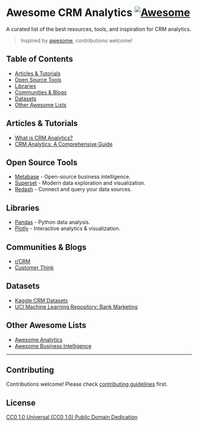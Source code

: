 # Awesome CRM Analytics [![Awesome](https://awesome.re/badge.svg)](https://awesome.re)

A curated list of the best resources, tools, and inspiration for CRM analytics.

> Inspired by [awesome](https://github.com/sindresorhus/awesome), contributions welcome!

## Table of Contents
- [Articles & Tutorials](#articles--tutorials)
- [Open Source Tools](#open-source-tools)
- [Libraries](#libraries)
- [Communities & Blogs](#communities--blogs)
- [Datasets](#datasets)
- [Other Awesome Lists](#other-awesome-lists)

## Articles & Tutorials
- [What is CRM Analytics?](https://www.salesforce.com/products/crm-analytics/overview/)
- [CRM Analytics: A Comprehensive Guide](https://www.datapine.com/blog/crm-analytics/)

## Open Source Tools
- [Metabase](https://www.metabase.com/) - Open-source business intelligence.
- [Superset](https://superset.apache.org/) - Modern data exploration and visualization.
- [Redash](https://redash.io/) - Connect and query your data sources.

## Libraries
- [Pandas](https://pandas.pydata.org/) - Python data analysis.
- [Plotly](https://plotly.com/python/) - Interactive analytics & visualization.

## Communities & Blogs
- [r/CRM](https://www.reddit.com/r/CRM/)
- [Customer Think](https://customerthink.com/)

## Datasets
- [Kaggle CRM Datasets](https://www.kaggle.com/search?q=crm+datasets)
- [UCI Machine Learning Repository: Bank Marketing](https://archive.ics.uci.edu/ml/datasets/Bank+Marketing)

## Other Awesome Lists
- [Awesome Analytics](https://github.com/onurakpolat/awesome-analytics)
- [Awesome Business Intelligence](https://github.com/awesome-jobs/awesome-business-intelligence)

---

## Contributing

Contributions welcome! Please check [contributing guidelines](CONTRIBUTING.md) first.

## License

[CC0 1.0 Universal (CC0 1.0) Public Domain Dedication](LICENSE)
